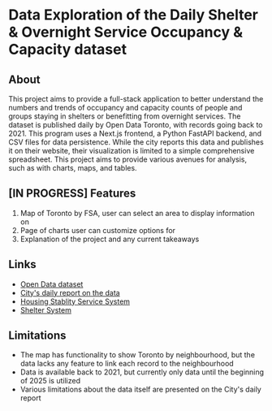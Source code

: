 # Data Exploration of the Daily Shelter & Overnight Service Occupancy & Capacity dataset

## About
This project aims to provide a full-stack application to better understand the numbers and trends of occupancy and capacity counts of people and groups staying in shelters or benefitting from overnight services. The dataset is published daily by Open Data Toronto, with records going back to 2021. This program uses a Next.js frontend, a Python FastAPI backend, and CSV files for data persistence. While the city reports this data and publishes it on their website, their visualization is limited to a simple comprehensive spreadsheet. This project aims to provide various avenues for analysis, such as with charts, maps, and tables. 

## [IN PROGRESS] Features
1. Map of Toronto by FSA, user can select an area to display information on
2. Page of charts user can customize options for
3. Explanation of the project and any current takeaways

## Links
- [Open Data dataset](https://open.toronto.ca/dataset/daily-shelter-overnight-service-occupancy-capacity/)
- [City's daily report on the data](https://www.toronto.ca/city-government/data-research-maps/research-reports/housing-and-homelessness-research-and-reports/shelter-census/)
- [Housing Stablity Service System](https://www.toronto.ca/city-government/data-research-maps/research-reports/housing-and-homelessness-research-and-reports/housing-stability-service-system-map-and-terms/)
- [Shelter System](https://www.toronto.ca/community-people/housing-shelter/homeless-help/about-torontos-shelter-system/)

## Limitations
- The map has functionality to show Toronto by neighbourhood, but the data lacks any feature to link each record to the neighbourhood
- Data is available back to 2021, but currently only data until the beginning of 2025 is utilized
- Various limitations about the data itself are presented on the City's daily report